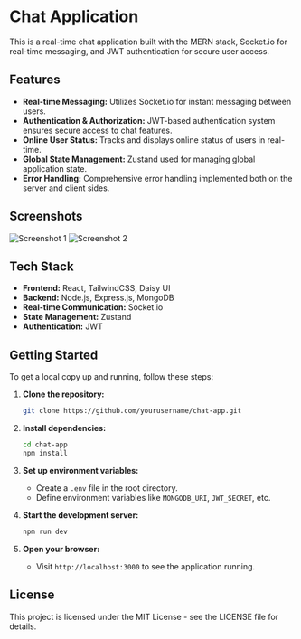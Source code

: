 
# Chat Application

This is a real-time chat application built with the MERN stack, Socket.io for real-time messaging, and JWT authentication for secure user access.

## Features

- **Real-time Messaging:** Utilizes Socket.io for instant messaging between users.
- **Authentication & Authorization:** JWT-based authentication system ensures secure access to chat features.
- **Online User Status:** Tracks and displays online status of users in real-time.
- **Global State Management:** Zustand used for managing global application state.
- **Error Handling:** Comprehensive error handling implemented both on the server and client sides.

## Screenshots

![Screenshot 1](screenshots/screenshot1.png)
![Screenshot 2](screenshots/screenshot2.png)

## Tech Stack

- **Frontend:** React, TailwindCSS, Daisy UI
- **Backend:** Node.js, Express.js, MongoDB
- **Real-time Communication:** Socket.io
- **State Management:** Zustand
- **Authentication:** JWT

## Getting Started

To get a local copy up and running, follow these steps:

1. **Clone the repository:**
   ```bash
   git clone https://github.com/yourusername/chat-app.git
   
2. **Install dependencies:**
   ```bash
   cd chat-app
   npm install
   ```

3. **Set up environment variables:**
   - Create a `.env` file in the root directory.
   - Define environment variables like `MONGODB_URI`, `JWT_SECRET`, etc.

4. **Start the development server:**
   ```bash
   npm run dev
   ```

5. **Open your browser:**
   - Visit `http://localhost:3000` to see the application running.

## License

This project is licensed under the MIT License - see the LICENSE file for details.
```

